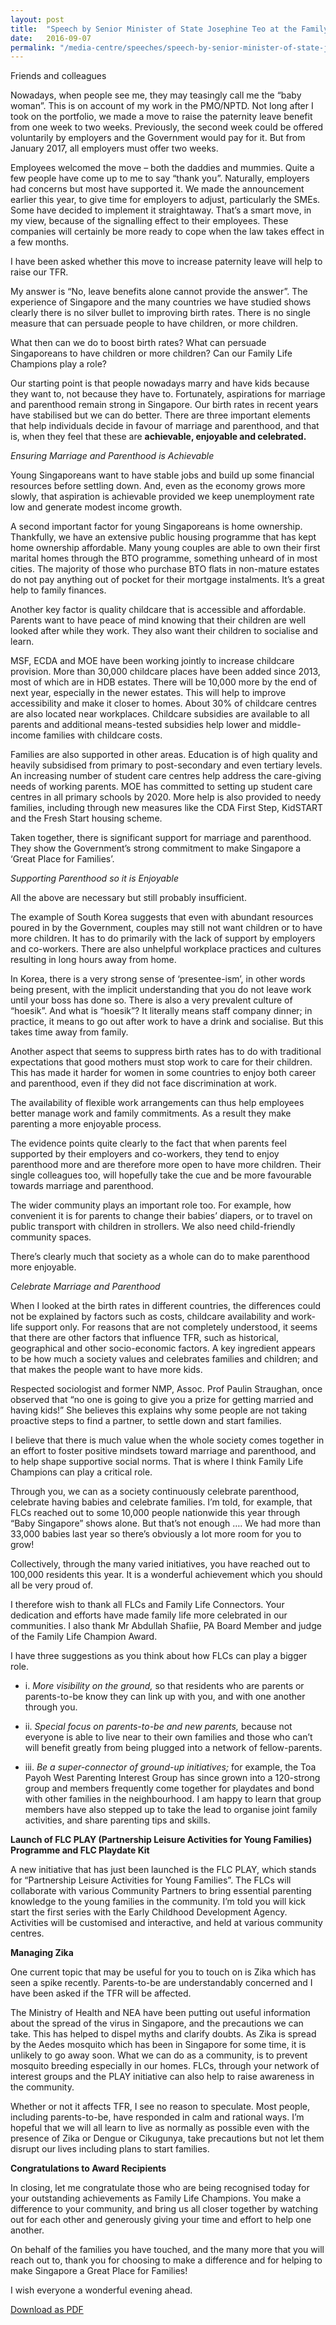 ```yaml
---
layout: post
title:  "Speech by Senior Minister of State Josephine Teo at the Family Life Champion Award Ceremony, 7 Sep 2016"
date:   2016-09-07
permalink: "/media-centre/speeches/speech-by-senior-minister-of-state-josephine-teo-at-the-family-life-champion-award-ceremony-7-sep-2016"
---
```


Friends and colleagues  

Nowadays, when people see me, they may teasingly call me the “baby woman”. This is on account of my work in the PMO/NPTD. Not long after I took on the portfolio, we made a move to raise the paternity leave benefit from one week to two weeks. Previously, the second week could be offered voluntarily by employers and the Government would pay for it. But from January 2017, all employers must offer two weeks.

Employees welcomed the move – both the daddies and mummies. Quite a few people have come up to me to say “thank you”. Naturally, employers had concerns but most have supported it. We made the announcement earlier this year, to give time for employers to adjust, particularly the SMEs. Some have decided to implement it straightaway. That’s a smart move, in my view, because of the signalling effect to their employees. These companies will certainly be more ready to cope when the law takes effect in a few months.

I have been asked whether this move to increase paternity leave will help to raise our TFR.

My answer is “No, leave benefits alone cannot provide the answer”. The experience of Singapore and the many countries we have studied shows clearly there is no silver bullet to improving birth rates. There is no single measure that can persuade people to have children, or more children.

What then can we do to boost birth rates? What can persuade Singaporeans to have children or more children? Can our Family Life Champions play a role?

Our starting point is that people nowadays marry and have kids because they want to, not because they have to. Fortunately, aspirations for marriage and parenthood remain strong in Singapore. Our birth rates in recent years have stabilised but we can do better. 
There are three important elements that help individuals decide in favour of marriage and parenthood, and that is, when they feel that these are **achievable, enjoyable and celebrated.** 

_Ensuring Marriage and Parenthood is Achievable_

Young Singaporeans want to have stable jobs and build up some financial resources before settling down. And, even as the economy grows more slowly, that aspiration is achievable provided we keep unemployment rate low and generate modest income growth.

A second important factor for young Singaporeans is home ownership. Thankfully, we have an extensive public housing programme that has kept home ownership affordable. Many young couples are able to own their first marital homes through the BTO programme, something unheard of in most cities. The majority of those who purchase BTO flats in non-mature estates do not pay anything out of pocket for their mortgage instalments. It’s a great help to family finances.

Another key factor is quality childcare that is accessible and affordable. Parents want to have peace of mind knowing that their children are well looked after while they work. They also want their children to socialise and learn.

MSF, ECDA and MOE have been working jointly to increase childcare provision. More than 30,000 childcare places have been added since 2013, most of which are in HDB estates. There will be 10,000 more by the end of next year, especially in the newer estates. This will help to improve accessibility and make it closer to homes. About 30% of childcare centres are also located near workplaces. Childcare subsidies are available to all parents and additional means-tested subsidies help lower and middle-income families with childcare costs.

Families are also supported in other areas. Education is of high quality and heavily subsidised from primary to post-secondary and even tertiary levels. An increasing number of student care centres help address the care-giving needs of working parents. MOE has committed to setting up student care centres in all primary schools by 2020. More help is also provided to needy families, including through new measures like the CDA First Step, KidSTART and the Fresh Start housing scheme.

Taken together, there is significant support for marriage and parenthood. They show the Government’s strong commitment to make Singapore a ‘Great Place for Families’. 

_Supporting Parenthood so it is Enjoyable_

All the above are necessary but still probably insufficient. 

The example of South Korea suggests that even with abundant resources poured in by the Government, couples may still not want children or to have more children. It has to do primarily with the lack of support by employers and co-workers. There are also unhelpful workplace practices and cultures resulting in long hours away from home. 

In Korea, there is a very strong sense of ‘presentee-ism’, in other words being present, with the implicit understanding that you do not leave work until your boss has done so. There is also a very prevalent culture of “hoesik”. And what is “hoesik”? It literally means staff company dinner; in practice, it means to go out after work to have a drink and socialise. But this takes time away from family.

Another aspect that seems to suppress birth rates has to do with traditional expectations that good mothers must stop work to care for their children. This has made it harder for women in some countries to enjoy both career and parenthood, even if they did not face discrimination at work.

The availability of flexible work arrangements can thus help employees better manage work and family commitments. As a result they make parenting a more enjoyable process.

The evidence points quite clearly to the fact that when parents feel supported by their employers and co-workers, they tend to enjoy parenthood more and are therefore more open to have more children. Their single colleagues too, will hopefully take the cue and be more favourable towards marriage and parenthood.

The wider community plays an important role too. For example, how convenient it is for parents to change their babies’ diapers, or to travel on public transport with children in strollers. We also need child-friendly community spaces.

There’s clearly much that society as a whole can do to make parenthood more enjoyable.

_Celebrate Marriage and Parenthood_

When I looked at the birth rates in different countries, the differences could not be explained by factors such as costs, childcare availability and work-life support only. For reasons that are not completely understood, it seems that there are other factors that influence TFR, such as historical, geographical and other socio-economic factors. A key ingredient appears to be how much a society values and celebrates families and children; and that makes the people want to have more kids.

Respected sociologist and former NMP, Assoc. Prof Paulin Straughan, once observed that “no one is going to give you a prize for getting married and having kids!” She believes this explains why some people are not taking proactive steps to find a partner, to settle down and start families.

I believe that there is much value when the whole society comes together in an effort to foster positive mindsets toward marriage and parenthood, and to help shape supportive social norms. That is where I think Family Life Champions can play a critical role. 

Through you, we can as a society continuously celebrate parenthood, celebrate having babies and celebrate families. I’m told, for example, that FLCs reached out to some 10,000 people nationwide this year through “Baby Singapore” shows alone. But that’s not enough …. We had more than 33,000 babies last year so there’s obviously a lot more room for you to grow!

Collectively, through the many varied initiatives, you have reached out to 100,000 residents this year. It is a wonderful achievement which you should all be very proud of. 

I therefore wish to thank all FLCs and Family Life Connectors. Your dedication and efforts have made family life more celebrated in our communities. I also thank Mr Abdullah Shafiie, PA Board Member and judge of the Family Life Champion Award. 

I have three suggestions as you think about how FLCs can play a bigger role.

* i. _More visibility on the ground,_ so that residents who are parents or parents-to-be know they can link up with you, and with one another through you.


* ii. _Special focus on parents-to-be and new parents,_ because not everyone is able to live near to their own families and those who can’t will benefit greatly from being plugged into a network of fellow-parents.


* iii. _Be a super-connector of ground-up initiatives;_ for example, the Toa Payoh West Parenting Interest Group has since grown into a 120-strong group and members frequently come together for playdates and bond with other families in the neighbourhood. I am happy to learn that group members have also stepped up to take the lead to organise joint family activities, and share parenting tips and skills.  

**Launch of FLC PLAY (Partnership Leisure Activities for Young Families) Programme and FLC Playdate Kit**

A new initiative that has just been launched is the FLC PLAY, which stands for “Partnership Leisure Activities for Young Families”. The FLCs will collaborate with various Community Partners to bring essential parenting knowledge to the young families in the community. I’m told you will kick start the first series with the Early Childhood Development Agency. Activities will be customised and interactive, and held at various community centres.

**Managing Zika**

One current topic that may be useful for you to touch on is Zika which has seen a spike recently. Parents-to-be are understandably concerned and I have been asked if the TFR will be affected.

The Ministry of Health and NEA have been putting out useful information about the spread of the virus in Singapore, and the precautions we can take. This has helped to dispel myths and clarify doubts. As Zika is spread by the Aedes mosquito which has been in Singapore for some time, it is unlikely to go away soon. What we can do as a community, is to prevent mosquito breeding especially in our homes. FLCs, through your network of interest groups and the PLAY initiative can also help to raise awareness in the community.

Whether or not it affects TFR, I see no reason to speculate. Most people, including parents-to-be, have responded in calm and rational ways. I’m hopeful that we will all learn to live as normally as possible even with the presence of Zika or Dengue or Cikugunya, take precautions but not let them disrupt our lives including plans to start families.

**Congratulations to Award Recipients**

In closing, let me congratulate those who are being recognised today for your outstanding achievements as Family Life Champions. You make a difference to your community, and bring us all closer together by watching out for each other and generously giving your time and effort to help one another.

On behalf of the families you have touched, and the many more that you will reach out to, thank you for choosing to make a difference and for helping to make Singapore a Great Place for Families!

I wish everyone a wonderful evening ahead.

[Download as PDF](https://github.com/isomerpages/isomerpages-stratgroup/raw/master/images/Speeches/speech-by-senior-minister-of-state-josephine-teo-at-the-family-life-champion-award-ceremony-7-sep-2016.pdf)
